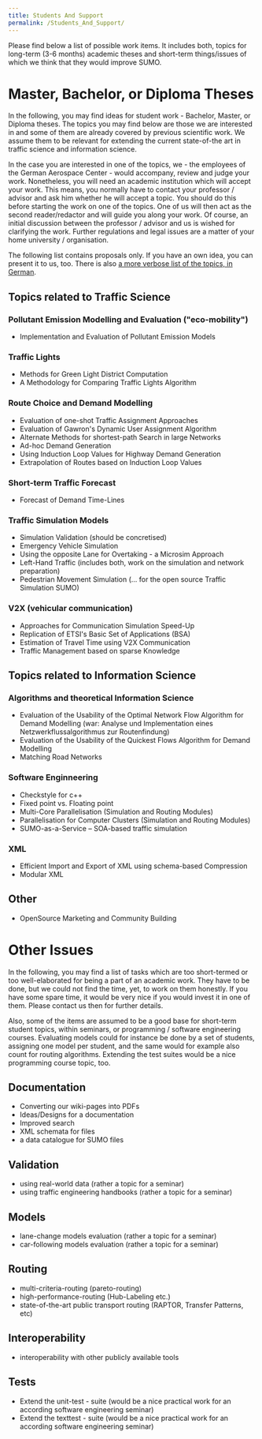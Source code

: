 ```yaml
---
title: Students And Support
permalink: /Students_And_Support/
---
```


Please find below a list of possible work items. It includes both,
topics for long-term (3-6 months) academic theses and short-term
things/issues of which we think that they would improve SUMO.

# Master, Bachelor, or Diploma Theses

In the following, you may find ideas for student work - Bachelor,
Master, or Diploma theses. The topics you may find below are those we
are interested in and some of them are already covered by previous
scientific work. We assume them to be relevant for extending the current
state-of-the art in traffic science and information science.

In the case you are interested in one of the topics, we - the employees
of the German Aerospace Center - would accompany, review and judge your
work. Nonetheless, you will need an academic institution which will
accept your work. This means, you normally have to contact your
professor / advisor and ask him whether he will accept a topic. You
should do this before starting the work on one of the topics. One of us
will then act as the second reader/redactor and will guide you along
your work. Of course, an initial discussion between the professor /
advisor and us is wished for clarifying the work. Further regulations
and legal issues are a matter of your home university / organisation.

The following list contains proposals only. If you have an own idea, you
can present it to us, too. There is also [a more verbose list of the
topics, in German](DiplomStudArb.md).

## Topics related to Traffic Science

### Pollutant Emission Modelling and Evaluation ("eco-mobility")

- Implementation and Evaluation of Pollutant Emission Models

### Traffic Lights

- Methods for Green Light District Computation
- A Methodology for Comparing Traffic Lights Algorithm

### Route Choice and Demand Modelling

- Evaluation of one-shot Traffic Assignment Approaches
- Evaluation of Gawron's Dynamic User Assignment Algorithm
- Alternate Methods for shortest-path Search in large Networks
- Ad-hoc Demand Generation
- Using Induction Loop Values for Highway Demand Generation
- Extrapolation of Routes based on Induction Loop Values

### Short-term Traffic Forecast

- Forecast of Demand Time-Lines

### Traffic Simulation Models

- Simulation Validation (should be concretised)
- Emergency Vehicle Simulation
- Using the opposite Lane for Overtaking - a Microsim Approach
- Left-Hand Traffic (includes both, work on the simulation and network
  preparation)
- Pedestrian Movement Simulation (... for the open source Traffic
  Simulation SUMO)

### V2X (vehicular communication)

- Approaches for Communication Simulation Speed-Up
- Replication of ETSI's Basic Set of Applications (BSA)
- Estimation of Travel Time using V2X Communication
- Traffic Management based on sparse Knowledge

## Topics related to Information Science

### Algorithms and theoretical Information Science

- Evaluation of the Usability of the Optimal Network Flow Algorithm
  for Demand Modelling (war: Analyse und Implementation eines
  Netzwerkflussalgorithmus zur Routenfindung)
- Evaluation of the Usability of the Quickest Flows Algorithm for
  Demand Modelling
- Matching Road Networks

### Software Enginneering

- Checkstyle for c++
- Fixed point vs. Floating point
- Multi-Core Parallelisation (Simulation and Routing Modules)
- Parallelisation for Computer Clusters (Simulation and Routing
  Modules)
- SUMO-as-a-Service – SOA-based traffic simulation

### XML

- Efficient Import and Export of XML using schema-based Compression
- Modular XML

## Other

- OpenSource Marketing and Community Building

# Other Issues

In the following, you may find a list of tasks which are too
short-termed or too well-elaborated for being a part of an academic
work. They have to be done, but we could not find the time, yet, to work
on them honestly. If you have some spare time, it would be very nice if
you would invest it in one of them. Please contact us then for further
details.

Also, some of the items are assumed to be a good base for short-term
student topics, within seminars, or programming / software engineering
courses. Evaluating models could for instance be done by a set of
students, assigning one model per student, and the same would for
example also count for routing algorithms. Extending the test suites
would be a nice programming course topic, too.

## Documentation

- Converting our wiki-pages into PDFs
- Ideas/Designs for a documentation
- Improved search
- XML schemata for files
- a data catalogue for SUMO files

## Validation

- using real-world data (rather a topic for a seminar)
- using traffic engineering handbooks (rather a topic for a seminar)

## Models

- lane-change models evaluation (rather a topic for a seminar)
- car-following models evaluation (rather a topic for a seminar)

## Routing

- multi-criteria-routing (pareto-routing)
- high-performance-routing (Hub-Labeling etc.)
- state-of-the-art public transport routing (RAPTOR, Transfer Patterns, etc)

## Interoperability

- interoperability with other publicly available tools

## Tests

- Extend the unit-test - suite (would be a nice practical work for an
  according software engineering seminar)
- Extend the texttest - suite (would be a nice practical work for an
  according software engineering seminar)

